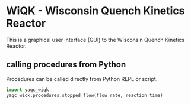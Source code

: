 # WiQK - Wisconsin Quench Kinetics Reactor

This is a graphical user interface (GUI) to the Wisconsin Quench Kinetics Reactor.

## calling procedures from Python

Procedures can be called directly from Python REPL or script.

```python
import yaqc_wiqk
yaqc_wick.procedures.stopped_flow(flow_rate, reaction_time)
```